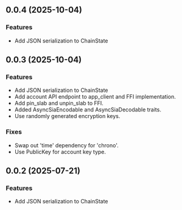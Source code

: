 ## 0.0.4 (2025-10-04)

### Features

- Add JSON serialization to ChainState

## 0.0.3 (2025-10-04)

### Features

- Add JSON serialization to ChainState
- Add account API endpoint to app_client and FFI implementation.
- Add pin_slab and unpin_slab to FFI.
- Added AsyncSiaEncodable and AsyncSiaDecodable traits.
- Use randomly generated encryption keys.

### Fixes

- Swap out 'time' dependency for 'chrono'.
- Use PublicKey for account key type.

## 0.0.2 (2025-07-21)

### Features

- Add JSON serialization to ChainState
